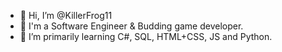 - 👋 Hi, I’m @KillerFrog11
- 👀 I'm a Software Engineer & Budding game developer.
- 🌱 I’m primarily learning C#, SQL, HTML+CSS, JS and Python.

<!---
KillerFrog11/KillerFrog11 is a ✨ special ✨ repository because its `README.md` (this file) appears on your GitHub profile.
You can click the Preview link to take a look at your changes.
--->
